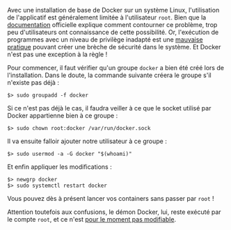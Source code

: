 Avec une installation de base de Docker sur un système Linux, l'utilisation de l'applicatif est généralement limitée à l'utilisateur `root`. Bien que la [documentation](https://docs.docker.com/engine/installation/linux/linux-postinstall/#/manage-docker-as-a-non-root-user) officielle explique comment contourner ce problème, trop peu d'utilisateurs ont connaissance de cette possibilité. Or, l'exécution de programmes avec un niveau de privilège inadapté est une [mauvaise pratique](http://serverfault.com/a/57964/234064) pouvant créer une brèche de sécurité dans le système. Et Docker n'est pas une exception à la règle&nbsp;!

Pour commencer, il faut vérifier qu'un groupe `docker` a bien été créé lors de l'installation. Dans le doute, la commande suivante créera le groupe s'il n'existe pas déjà&nbsp;:

    $> sudo groupadd -f docker

Si ce n'est pas déjà le cas, il faudra veiller à ce que le socket utilisé par Docker appartienne bien à ce groupe&nbsp;:

    $> sudo chown root:docker /var/run/docker.sock

Il va ensuite falloir ajouter notre utilisateur à ce groupe&nbsp;:

    $> sudo usermod -a -G docker "$(whoami)"

Et enfin appliquer les modifications :

    $> newgrp docker
    $> sudo systemctl restart docker

Vous pouvez dès à présent lancer vos containers sans passer par `root`&nbsp;!

Attention toutefois aux confusions, le démon Docker, lui, reste exécuté par le compte `root`, et ce n'est [pour le moment pas modifiable](https://docs.docker.com/engine/security/security/#docker-daemon-attack-surface).
